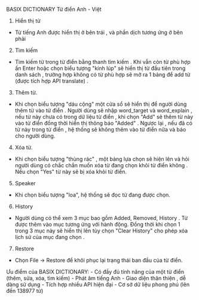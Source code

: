BASIX DICTIONARY
Từ điển Anh - Việt
1. Hiển thị từ 
  - Từ tiếng Anh được hiển thị ở bên trái , và phần dịch tương ứng ở bên phải
2. Tìm kiếm
  - Tìm kiếm từ trong từ điển bằng thanh tìm kiếm . Khi vẫn còn từ phù hợp ấn Enter hoặc chọn biểu tượng "kính lúp" sẽ hiển thị từ đầu tiên trong danh sách , trường hợp không có từ phù hợp sẽ mở ra 1 bảng để add từ (được tích hợp API translate) .
3. Thêm từ.
  - Khi chọn biểu tượng "dáu cộng" một cửa sổ sẽ hiển thị để người dùng thêm từ vào từ điển . Người dùng sẽ nhập word_target và word_explain , nếu từ này chưa có trong dữ liệu từ điển , khi chọn "Add" sẽ thêm từ này vào từ điển đồng thời hiển thị thông báo "Added" . Ngược lại , nếu đã có từ này trong từ điển , hệ thống sẽ không thêm vào từ điển nữa và báo cho người dùng.
4. Xóa từ.
  - Khi chọn biểu tượng "thùng rác" , một bảng lựa chọn sẽ hiện lên và hỏi người dùng có chắc chắn muốn xóa từ đang chọn khỏi từ điển không . Nếu chọn "Yes" từ này sẽ bị xóa khỏi từ điển.
5. Speaker
  - Khi chọn biểu tượng "loa", hệ thống sẽ đọc từ đang được chọn.
6. History
  - Người dùng có thể xem 3 mục bao gồm Added, Removed, History . Từ được thêm vào mục tương ứng với hành động. Đồng thời khi chọn 1 trong 3 mục này sẽ hiển thị lên tùy chọn "Clear History" cho phép xóa lịch sử của mục đang chọn .
7. Restore
  - Chọn File -> Restore để khôi phục lại trạng thái ban đầu của từ điển.
  
  Ưu điểm của BASIX DICTIONARY:
    - Có đầy đủ tính năng của một từ điển (thêm, sửa, xóa, tìm kiếm)
    - Phát âm tiếng Anh 
    - Giao diện thân thiện , dễ dàng sử dụng
    - Tích hợp nhiều API hiện đại
    - Cơ sở dữ liệu phong phú (lên đến 138977 từ)

